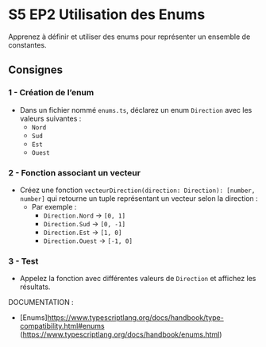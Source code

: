 # S5 EP2 Utilisation des Enums

Apprenez à définir et utiliser des enums pour représenter un ensemble de constantes.

## Consignes

### 1 - Création de l’enum

- Dans un fichier nommé `enums.ts`, déclarez un enum `Direction` avec les valeurs suivantes :
  - `Nord`
  - `Sud`
  - `Est`
  - `Ouest`

### 2 - Fonction associant un vecteur

- Créez une fonction `vecteurDirection(direction: Direction): [number, number]` qui retourne un tuple représentant un vecteur selon la direction :
  - Par exemple :
    - `Direction.Nord` → `[0, 1]`
    - `Direction.Sud` → `[0, -1]`
    - `Direction.Est` → `[1, 0]`
    - `Direction.Ouest` → `[-1, 0]`

### 3 - Test

- Appelez la fonction avec différentes valeurs de `Direction` et affichez les résultats.

DOCUMENTATION :

- [Enums]https://www.typescriptlang.org/docs/handbook/type-compatibility.html#enums
  (https://www.typescriptlang.org/docs/handbook/enums.html)
